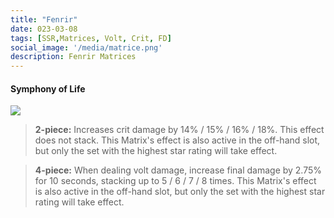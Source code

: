 ```yaml
---
title: "Fenrir"
date: 023-03-08
tags: [SSR,Matrices, Volt, Crit, FD]
social_image: '/media/matrice.png'
description: Fenrir Matrices
---
```


#### Symphony of Life

![](https://telegra.ph/file/1c9f4f607ae78e4bf6b31.png)

> **2-piece:** Increases crit damage by 14% / 15% / 16% / 18%. This effect does not stack. This Matrix's effect is also active in the off-hand slot, but only the set with the highest star rating will take effect.

> **4-piece:** When dealing volt damage, increase final damage by 2.75% for 10 seconds, stacking up to 5 / 6 / 7 / 8 times. This Matrix's effect is also active in the off-hand slot, but only the set with the highest star rating will take effect.


